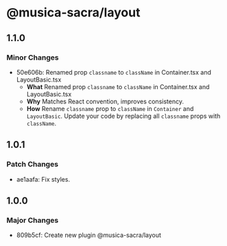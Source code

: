 # @musica-sacra/layout

## 1.1.0

### Minor Changes

- 50e606b: Renamed prop `classname` to `className` in Container.tsx and LayoutBasic.tsx
  - **What** Renamed prop `classname` to `className` in Container.tsx and LayoutBasic.tsx
  - **Why** Matches React convention, improves consistency.
  - **How** Rename `classname` prop to `className` in `Container` and `LayoutBasic`.
    Update your code by replacing all `classname` props with `className`.

## 1.0.1

### Patch Changes

- ae1aafa: Fix styles.

## 1.0.0

### Major Changes

- 809b5cf: Create new plugin @musica-sacra/layout

